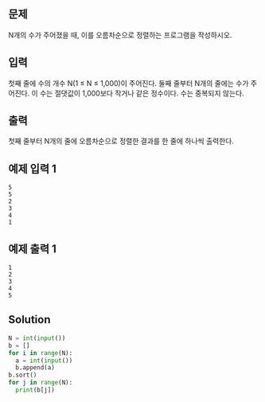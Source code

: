 ## 문제
N개의 수가 주어졌을 때, 이를 오름차순으로 정렬하는 프로그램을 작성하시오.

## 입력
첫째 줄에 수의 개수 N(1 ≤ N ≤ 1,000)이 주어진다. 둘째 줄부터 N개의 줄에는 수가 주어진다. 이 수는 절댓값이 1,000보다 작거나 같은 정수이다. 수는 중복되지 않는다.

## 출력
첫째 줄부터 N개의 줄에 오름차순으로 정렬한 결과를 한 줄에 하나씩 출력한다.

## 예제 입력 1 
    5
    5
    2
    3
    4
    1
## 예제 출력 1 
    1
    2
    3
    4
    5
## Solution
```python
N = int(input())
b = []
for i in range(N):
  a = int(input())
  b.append(a)
b.sort()
for j in range(N):
  print(b[j])
```
